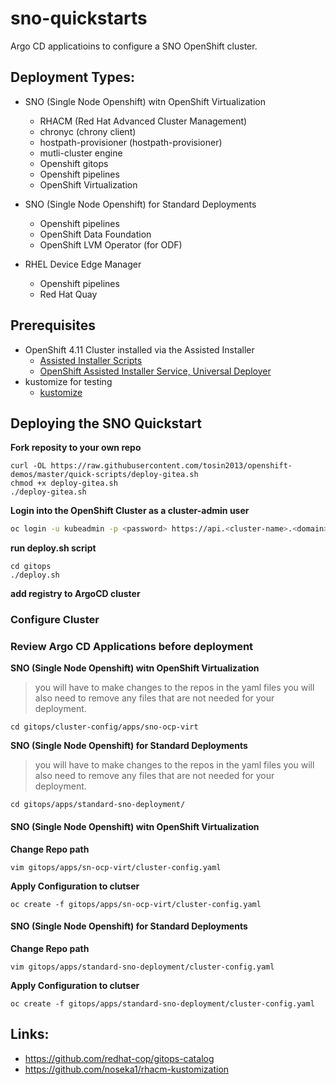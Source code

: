 # sno-quickstarts

Argo CD applicatioins to configure a SNO OpenShift cluster. 

## Deployment Types: 
* SNO (Single Node Openshift) witn OpenShift Virtualization
  * RHACM (Red Hat Advanced Cluster Management)
  * chronyc (chrony client)
  * hostpath-provisioner (hostpath-provisioner)
  * mutli-cluster engine
  * Openshift gitops
  * Openshift pipelines
  * OpenShift Virtualization
  
* SNO (Single Node Openshift) for Standard Deployments
  * Openshift pipelines
  * OpenShift Data Foundation
  * OpenShift LVM Operator (for ODF)

* RHEL Device Edge Manager
  * Openshift pipelines
  * Red Hat Quay 

## Prerequisites
* OpenShift 4.11 Cluster installed via the Assisted Installer 
  * [Assisted Installer Scripts](https://github.com/tosin2013/openshift-4-deployment-notes/tree/master/assisted-installer)
  * [OpenShift Assisted Installer Service, Universal Deployer](https://github.com/tosin2013/ocp4-ai-svc-universal)
* kustomize for testing
  * [kustomize](https://kustomize.io/)

## Deploying the SNO Quickstart
**Fork reposity to your own repo**
```
curl -OL https://raw.githubusercontent.com/tosin2013/openshift-demos/master/quick-scripts/deploy-gitea.sh
chmod +x deploy-gitea.sh
./deploy-gitea.sh
```

**Login into the OpenShift Cluster as a cluster-admin user**
```bash
oc login -u kubeadmin -p <password> https://api.<cluster-name>.<domain>:6443
```

**run deploy.sh script**
```
cd gitops
./deploy.sh
```

**add registry to ArgoCD cluster**

### Configure Cluster
### Review Argo CD Applications before deployment 
**SNO (Single Node Openshift) witn OpenShift Virtualization**
> you will have to make changes to the repos in the yaml files you will also need to remove any files that are not needed for your deployment.
```
cd gitops/cluster-config/apps/sno-ocp-virt
```

**SNO (Single Node Openshift) for Standard Deployments**
> you will have to make changes to the repos in the yaml files you will also need to remove any files that are not needed for your deployment.
```
cd gitops/apps/standard-sno-deployment/
```

#### SNO (Single Node Openshift) witn OpenShift Virtualization
**Change Repo path**
```
vim gitops/apps/sn-ocp-virt/cluster-config.yaml
```
**Apply Configuration to clutser**
```
oc create -f gitops/apps/sn-ocp-virt/cluster-config.yaml
```
#### SNO (Single Node Openshift) for Standard Deployments
**Change Repo path**
```
vim gitops/apps/standard-sno-deployment/cluster-config.yaml
```
**Apply Configuration to clutser**
```
oc create -f gitops/apps/standard-sno-deployment/cluster-config.yaml
```



## Links:
* https://github.com/redhat-cop/gitops-catalog
* https://github.com/noseka1/rhacm-kustomization